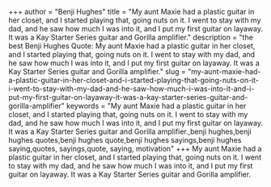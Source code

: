+++
author = "Benji Hughes"
title = "My aunt Maxie had a plastic guitar in her closet, and I started playing that, going nuts on it. I went to stay with my dad, and he saw how much I was into it, and I put my first guitar on layaway. It was a Kay Starter Series guitar and Gorilla amplifier."
description = "the best Benji Hughes Quote: My aunt Maxie had a plastic guitar in her closet, and I started playing that, going nuts on it. I went to stay with my dad, and he saw how much I was into it, and I put my first guitar on layaway. It was a Kay Starter Series guitar and Gorilla amplifier."
slug = "my-aunt-maxie-had-a-plastic-guitar-in-her-closet-and-i-started-playing-that-going-nuts-on-it-i-went-to-stay-with-my-dad-and-he-saw-how-much-i-was-into-it-and-i-put-my-first-guitar-on-layaway-it-was-a-kay-starter-series-guitar-and-gorilla-amplifier"
keywords = "My aunt Maxie had a plastic guitar in her closet, and I started playing that, going nuts on it. I went to stay with my dad, and he saw how much I was into it, and I put my first guitar on layaway. It was a Kay Starter Series guitar and Gorilla amplifier.,benji hughes,benji hughes quotes,benji hughes quote,benji hughes sayings,benji hughes saying,quotes, sayings,quote, saying, motivation"
+++
My aunt Maxie had a plastic guitar in her closet, and I started playing that, going nuts on it. I went to stay with my dad, and he saw how much I was into it, and I put my first guitar on layaway. It was a Kay Starter Series guitar and Gorilla amplifier.
